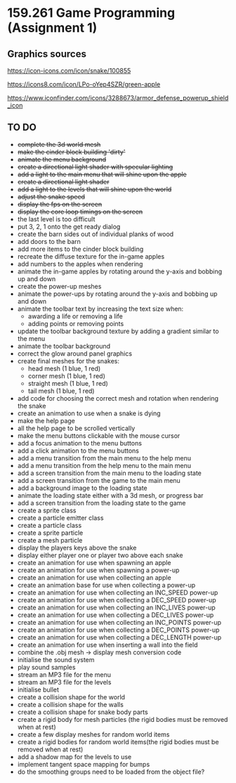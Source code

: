 # 159.261 Game Programming (Assignment 1)
## Graphics sources
https://icon-icons.com/icon/snake/100855

https://icons8.com/icon/LPo-oYep4SZR/green-apple

https://www.iconfinder.com/icons/3288673/armor_defense_powerup_shield_icon

## TO DO
- ~~complete the 3d world mesh~~
- ~~make the cinder block building 'dirty'~~
- ~~animate the menu background~~
- ~~create a directional light shader with specular lighting~~
- ~~add a light to the main menu that will shine upon the apple~~
- ~~create a directional light shader~~
- ~~add a light to the levels that will shine upon the world~~
- ~~adjust the snake speed~~
- ~~display the fps on the screen~~
- ~~display the core loop timings on the screen~~
- the last level is too difficult
- put 3, 2, 1 onto the get ready dialog
- create the barn sides out of individual planks of wood
- add doors to the barn
- add more items to the cinder block building
- recreate the diffuse texture for the in-game apples
- add numbers to the apples when rendering
- animate the in-game apples by rotating around the y-axis and bobbing up and down
- create the power-up meshes  
- animate the power-ups by rotating around the y-axis and bobbing up and down
- animate the toolbar text by increasing the text size when:
  - awarding a life or removing a life
  - adding points or removing points
- update the toolbar background texture by adding a gradient similar to the menu
- animate the toolbar background
- correct the glow around panel graphics
- create final meshes for the snakes:
  - head mesh (1 blue, 1 red)
  - corner mesh (1 blue, 1 red)
  - straight mesh (1 blue, 1 red)
  - tail mesh (1 blue, 1 red)
- add code for choosing the correct mesh and rotation when rendering the snake
- create an animation to use when a snake is dying
- make the help page
- all the help page to be scrolled vertically
- make the menu buttons clickable with the mouse cursor
- add a focus animation to the menu buttons
- add a click animation to the menu buttons
- add a menu transition from the main menu to the help menu
- add a menu transition from the help menu to the main menu
- add a screen transition from the main menu to the loading state
- add a screen transition from the game to the main menu
- add a background image to the loading state
- animate the loading state either with a 3d mesh, or progress bar
- add a screen transition from the loading state to the game
- create a sprite class
- create a particle emitter class
- create a particle class
- create a sprite particle
- create a mesh particle
- display the players keys above the snake
- display either player one or player two above each snake
- create an animation for use when spawning an apple
- create an animation for use when spawning a power-up
- create an animation for use when collecting an apple
- create an animation base for use when collecting a power-up
- create an animation for use when collecting an INC_SPEED power-up
- create an animation for use when collecting a DEC_SPEED power-up
- create an animation for use when collecting an INC_LIVES power-up
- create an animation for use when collecting a DEC_LIVES power-up
- create an animation for use when collecting an INC_POINTS power-up
- create an animation for use when collecting a DEC_POINTS power-up
- create an animation for use when collecting a DEC_LENGTH power-up
- create an animation for use when inserting a wall into the field
- combine the .obj mesh -> display mesh conversion code 
- initialise the sound system
- play sound samples
- stream an MP3 file for the menu
- stream an MP3 file for the levels
- initialise bullet
- create a collision shape for the world
- create a collision shape for the walls
- create a collision shape for snake body parts
- create a rigid body for mesh particles (the rigid bodies must be removed when at rest)
- create a few display meshes for random world items
- create a rigid bodies for random world items(the rigid bodies must be removed when at rest)
- add a shadow map for the levels to use
- implement tangent space mapping for bumps
- do the smoothing groups need to be loaded from the object file?